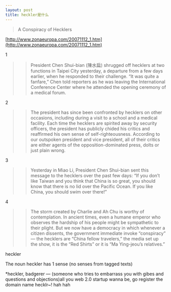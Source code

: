 ```yaml
---
layout: post
title: heckler是什么
---
```


>A Conspiracy of Hecklers

  

[http://www.zonaeuropa.com/20071112_1.htm](http://www.zonaeuropa.com/20071112_1.htm)

1

>>President Chen Shui-bian (陳水扁) shrugged off hecklers at two functions in Taipei City yesterday, a departure from a few days earlier, when he responded to their challenge.  “It was quite a fanfare,” Chen told reporters as he was leaving the International Conference Center where he attended the opening ceremony of a medical forum.

2

>>The president has since been confronted by hecklers on other occasions, including during a visit to a school and a medical facility. Each time the hecklers are spirited away by security officers, the president has publicly chided his critics and reaffirmed his own sense of self-righteousness. According to our outspoken president and vice president, all of their critics are either agents of the opposition-dominated press, dolts or just plain wrong.

3

>>Yesterday in Miao Li, President Chen Shui-bian sent this message to the hecklers over the past few days: “If you don’t like Taiwan and you think that China is so great, you should know that there is no lid over the Pacific Ocean.  If you like China, you should swim over there!”

4

>>The storm created by Charlie and Ah Chu is worthy of contemplation.  In ancient times, even a humane emperor who observes the hardship of his people might be sympathetic to their plight.  But we now have a democracy in which whenever a citizen dissents, the government immediate invoke “conspiracy” — the hecklers are “China fellow travelers,” the media set up the show, it is the “Red Shirts” or it is “Ma Ying-jeou’s relatives.”

heckler

The noun heckler has 1 sense (no senses from tagged texts)

*heckler, badgerer — (someone who tries to embarrass you with gibes and questions and objections)all you web 2.0 startup wanna be, go register the domain name hecklr~! hah hah
